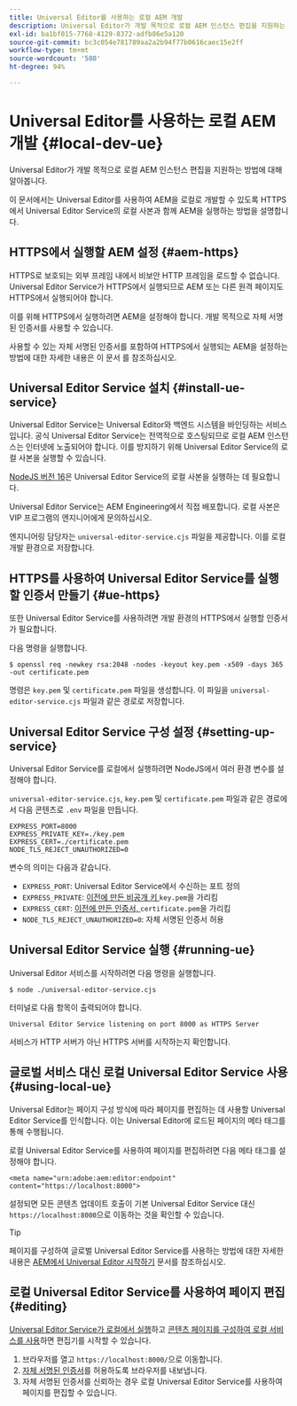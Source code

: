 ```yaml
---
title: Universal Editor를 사용하는 로컬 AEM 개발
description: Universal Editor가 개발 목적으로 로컬 AEM 인스턴스 편집을 지원하는 방법에 대해 알아봅니다.
exl-id: ba1bf015-7768-4129-8372-adfb86e5a120
source-git-commit: bc3c054e781789aa2a2b94f77b0616caec15e2ff
workflow-type: tm+mt
source-wordcount: '580'
ht-degree: 94%

---
```



# Universal Editor를 사용하는 로컬 AEM 개발 {#local-dev-ue}

Universal Editor가 개발 목적으로 로컬 AEM 인스턴스 편집을 지원하는 방법에 대해 알아봅니다.

이 문서에서는 Universal Editor를 사용하여 AEM을 로컬로 개발할 수 있도록 HTTPS에서 Universal Editor Service의 로컬 사본과 함께 AEM을 실행하는 방법을 설명합니다.

## HTTPS에서 실행할 AEM 설정 {#aem-https}

HTTPS로 보호되는 외부 프레임 내에서 비보안 HTTP 프레임을 로드할 수 없습니다. Universal Editor Service가 HTTPS에서 실행되므로 AEM 또는 다른 원격 페이지도 HTTPS에서 실행되어야 합니다.

이를 위해 HTTPS에서 실행하려면 AEM을 설정해야 합니다. 개발 목적으로 자체 서명된 인증서를 사용할 수 있습니다.

사용할 수 있는 자체 서명된 인증서를 포함하여 HTTPS에서 실행되는 AEM을 설정하는 방법에 대한 자세한 내용은 이 문서 를 참조하십시오.

## Universal Editor Service 설치 {#install-ue-service}

Universal Editor Service는 Universal Editor와 백엔드 시스템을 바인딩하는 서비스입니다. 공식 Universal Editor Service는 전역적으로 호스팅되므로 로컬 AEM 인스턴스는 인터넷에 노출되어야 합니다. 이를 방지하기 위해 Universal Editor Service의 로컬 사본을 실행할 수 있습니다.

[NodeJS 버전 16](https://nodejs.org/en/download/releases)은 Universal Editor Service의 로컬 사본을 실행하는 데 필요합니다.

Universal Editor Service는 AEM Engineering에서 직접 배포합니다. 로컬 사본은 VIP 프로그램의 엔지니어에게 문의하십시오.

엔지니어링 담당자는 `universal-editor-service.cjs` 파일을 제공합니다. 이를 로컬 개발 환경으로 저장합니다.

## HTTPS를 사용하여 Universal Editor Service를 실행할 인증서 만들기 {#ue-https}

또한 Universal Editor Service를 사용하려면 개발 환경의 HTTPS에서 실행할 인증서가 필요합니다.

다음 명령을 실행합니다.

```text
$ openssl req -newkey rsa:2048 -nodes -keyout key.pem -x509 -days 365 -out certificate.pem
```

명령은 `key.pem` 및 `certificate.pem` 파일을 생성합니다. 이 파일을 `universal-editor-service.cjs` 파일과 같은 경로로 저장합니다.

## Universal Editor Service 구성 설정 {#setting-up-service}

Universal Editor Service를 로컬에서 실행하려면 NodeJS에서 여러 환경 변수를 설정해야 합니다.

`universal-editor-service.cjs`, `key.pem` 및 `certificate.pem` 파일과 같은 경로에서 다음 콘텐츠로 `.env` 파일을 만듭니다.

```text
EXPRESS_PORT=8000
EXPRESS_PRIVATE_KEY=./key.pem
EXPRESS_CERT=./certificate.pem
NODE_TLS_REJECT_UNAUTHORIZED=0
```

변수의 의미는 다음과 같습니다.

* `EXPRESS_PORT`: Universal Editor Service에서 수신하는 포트 정의
* `EXPRESS_PRIVATE`: [이전에 만든 비공개 키 ](#ue-https) `key.pem`을 가리킴
* `EXPRESS_CERT`: [이전에 만든 인증서, ](#ue-https) `certificate.pem`을 가리킴
* `NODE_TLS_REJECT_UNAUTHORIZED=0`: 자체 서명된 인증서 허용

## Universal Editor Service 실행 {#running-ue}

Universal Editor 서비스를 시작하려면 다음 명령을 실행합니다.

```text
$ node ./universal-editor-service.cjs
```

터미널로 다음 항목이 출력되어야 합니다.

```text
Universal Editor Service listening on port 8000 as HTTPS Server
```

서비스가 HTTP 서버가 아닌 HTTPS 서버를 시작하는지 확인합니다.

## 글로벌 서비스 대신 로컬 Universal Editor Service 사용 {#using-local-ue}

Universal Editor는 페이지 구성 방식에 따라 페이지를 편집하는 데 사용할 Universal Editor Service를 인식합니다. 이는 Universal Editor에 로드된 페이지의 메타 태그를 통해 수행됩니다.

로컬 Universal Editor Service를 사용하여 페이지를 편집하려면 다음 메타 태그를 설정해야 합니다.

```
<meta name="urn:adobe:aem:editor:endpoint" content="https://localhost:8000">
```

설정되면 모든 콘텐츠 업데이트 호출이 기본 Universal Editor Service 대신 `https://localhost:8000`으로 이동하는 것을 확인할 수 있습니다.

>[!TIP]
>
>페이지를 구성하여 글로벌 Universal Editor Service를 사용하는 방법에 대한 자세한 내용은 [AEM에서 Universal Editor 시작하기](/help/implementing/universal-editor/getting-started.md#instrument-page) 문서를 참조하십시오.

## 로컬 Universal Editor Service를 사용하여 페이지 편집 {#editing}

[Universal Editor Service가 로컬에서 실행](#running-ue)하고 [콘텐츠 페이지를 구성하여 로컬 서비스를 사용](#using-loca-ue)하면 편집기를 시작할 수 있습니다.

1. 브라우저를 열고 `https://localhost:8000/`으로 이동합니다.
1. [자체 서명된 인증서](#ue-https)를 허용하도록 브라우저를 내보냅니다.
1. 자체 서명된 인증서를 신뢰하는 경우 로컬 Universal Editor Service를 사용하여 페이지를 편집할 수 있습니다.
